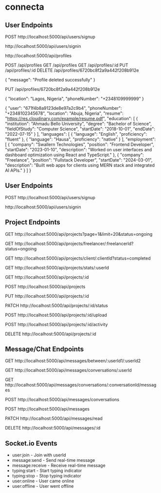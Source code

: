 # connecta
<!-- api end points  -->
<!-- api end points  -->

## User Endpoints
<!-- register a new user -->
POST http://localhost:5000/api/users/signup

<!-- login user -->
http://localhost:5000/api/users/signin




<!-- profile API START HERE -->

http://localhost:5000/api/profiles

POST /api/profiles
GET /api/profiles
GET /api/profiles/:id
PUT /api/profiles/:id
DELETE /api/profiles/6720bc8f2a9a442f208b912e
 <!-- eg:  -->
 {
  "message": "Profile deleted successfully"
}

PUT /api/profiles/6720bc8f2a9a442f208b912e

<!-- eg:  -->
{
  "location": "Lagos, Nigeria",
  "phoneNumber": "+2348109999999"
}

<!-- json for testing:  -->
{
  "user": "671f4b8a9123de8e97a2c9b4",
  "phoneNumber": "+2348102345678",
  "location": "Abuja, Nigeria",
  "resume": "https://res.cloudinary.com/example/resume.pdf",
  "education": [
    {
      "institution": "Ahmadu Bello University",
      "degree": "Bachelor of Science",
      "fieldOfStudy": "Computer Science",
      "startDate": "2018-10-01",
      "endDate": "2022-07-15"
    }
  ],
  "languages": [
    {
      "language": "English",
      "proficiency": "fluent"
    },
    {
      "language": "Hausa",
      "proficiency": "native"
    }
  ],
  "employment": [
    {
      "company": "Swallern Technologies",
      "position": "Frontend Developer",
      "startDate": "2023-01-10",
      "description": "Worked on user interfaces and dashboard optimization using React and TypeScript."
    },
    {
      "company": "Freelance",
      "position": "Fullstack Developer",
      "startDate": "2024-03-01",
      "description": "Built web apps for clients using MERN stack and integrated AI APIs."
    }
  ]
}

<!-- profile API END HERE -->
## User Endpoints
<!-- register a new user -->
POST http://localhost:5000/api/users/signup

<!-- login user -->
http://localhost:5000/api/users/signin

## Project Endpoints
GET http://localhost:5000/api/projects?page=1&limit=20&status=ongoing

GET http://localhost:5000/api/projects/freelancer/:freelancerId?status=ongoing

GET http://localhost:5000/api/projects/client/:clientId?status=completed

GET http://localhost:5000/api/projects/stats/:userId

GET http://localhost:5000/api/projects/:id

POST http://localhost:5000/api/projects

PUT http://localhost:5000/api/projects/:id

PATCH http://localhost:5000/api/projects/:id/status

POST http://localhost:5000/api/projects/:id/upload

POST http://localhost:5000/api/projects/:id/activity

DELETE http://localhost:5000/api/projects/:id


## Message/Chat Endpoints
GET http://localhost:5000/api/messages/between/:userId1/:userId2

GET http://localhost:5000/api/messages/conversations/:userId

GET http://localhost:5000/api/messages/conversations/:conversationId/messages

POST http://localhost:5000/api/messages/conversations

POST http://localhost:5000/api/messages

PATCH http://localhost:5000/api/messages/read

DELETE http://localhost:5000/api/messages/:id

## Socket.io Events
- user:join - Join with userId
- message:send - Send real-time message
- message:receive - Receive real-time message
- typing:start - Start typing indicator
- typing:stop - Stop typing indicator
- user:online - User came online
- user:offline - User went offline
